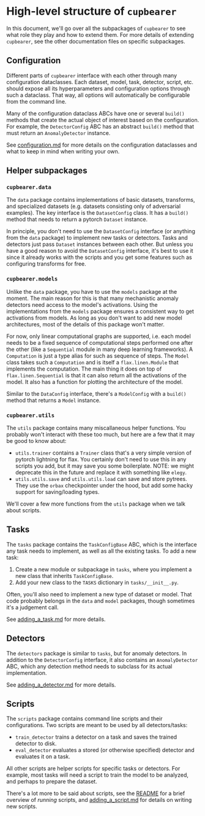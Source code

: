 # High-level structure of `cupbearer`
In this document, we'll go over all the subpackages of `cupbearer` to see what role
they play and how to extend them. For more details of extending `cupbearer`, see
the other documentation files on specific subpackages.

## Configuration
Different parts of `cupbearer` interface with each other through many configuration
dataclasses. Each dataset, model, task, detector, script, etc. should expose all its
hyperparameters and configuration options through such a dataclass. That way,
all options will automatically be configurable from the command line.

Many of the configuration dataclass ABCs have one or several `build()` methods that
create the actual object of interest based on the configuration. For example,
the `DetectorConfig` ABC has an abstract `build()` method that must return an
`AnomalyDetector` instance.

See [configuration.md](configuration.md) for more details on the configuration
dataclasses and what to keep in mind when writing your own.

## Helper subpackages
### `cupbearer.data`
The `data` package contains implementations of basic datasets, transforms,
and specialized datasets (e.g. datasets consisting only of adversarial examples).
The key interface is the `DatasetConfig` class. It has a `build()` method that
needs to return a pytorch `Dataset` instance.

In principle, you don't need to use the `DatasetConfig` interface (or anything
from the `data` package) to implement new tasks or detectors. Tasks and detectors
just pass `Dataset` instances between each other. But unless you have a good reason
to avoid the `DatasetConfig` interface, it's best to use it since it already works
with the scripts and you get some features such as configuring transforms for free.

### `cupbearer.models`
Unlike the `data` package, you have to use the `models` package at the moment.
The main reason for this is that many mechanistic anomaly detectors need access
to the model's activations. Using the implementations from the `models` package
ensures a consistent way to get activations from models. As long as you don't want
to add new model architectures, most of the details of this package won't matter.

For now, only linear computational graphs are supported, i.e. each model needs to
be a fixed sequence of computational steps performed one after the other
(like a `Sequential` module in many deep learning frameworks). A `Computation`
is just a type alias for such as sequence of steps. The `Model` class takes such a
`Computation` and is itself a `flax.linen.Module` that implements the computation.
The main thing it does on top of `flax.linen.Sequential` is that it can also return
all the activations of the model. It also has a function for plotting the architecture
of the model.

Similar to the `DataConfig` interface, there's a `ModelConfig` with a `build()`
method that returns a `Model` instance.

### `cupbearer.utils`
The `utils` package contains many miscallaneous helper functions. You probably won't
interact with these too much, but here are a few that it may be good to know about:
- `utils.trainer` contains a `Trainer` class that's a very simple version of pytorch
  lightning for flax. You certainly don't need to use this in any scripts you add,
  but it may save you some boilerplate. NOTE: we might deprecate this in the future
  and replace it with something like `elegy`.
- `utils.utils.save` and `utils.utils.load` can save and store pytrees. They use the
  `orbax` checkpointer under the hood, but add some hacky support for saving/loading
  types.

We'll cover a few more functions from the `utils` package when we talk about scripts.

## Tasks
The `tasks` package contains the `TaskConfigBase` ABC, which is the interface any
task needs to implement, as well as all the existing tasks. To add a new task:
1. Create a new module or subpackage in `tasks`, where you implement a new class
   that inherits `TaskConfigBase`.
2. Add your new class to the `TASKS` dictionary in `tasks/__init__.py`.

Often, you'll also need to implement a new type of dataset or model.
That code probably belongs in the `data` and `model` packages,
though sometimes it's a judgement call.

See [adding_a_task.md](adding_a_task.md) for more details.

## Detectors
The `detectors` package is similar to `tasks`, but for anomaly detectors. In addition
to the `DetectorConfig` interface, it also contains an `AnomalyDetector` ABC, which
any detection method needs to subclass for its actual implementation.

See [adding_a_detector.md](adding_a_detector.md) for more details.

## Scripts
The `scripts` package contains command line scripts and their configurations.
Two scripts are meant to be used by all detectors/tasks:
- `train_detector` trains a detector on a task and saves the trained detector to disk.
- `eval_detector` evaluates a stored (or otherwise specified) detector and evaluates
  it on a task.

All other scripts are helper scripts for specific tasks or detectors. For example,
most tasks will need a script to train the model to be analyzed, and perhaps to prepare
the dataset.

There's a lot more to be said about scripts, see the [README](../README.md) for a brief
overview of *running* scripts, and [adding_a_script.md](adding_a_script.md) for details
on writing new scripts.
